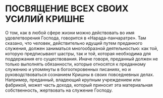 # ПОСВЯЩЕНИЕ ВСЕХ СВОИХ УСИЛИЙ КРИШНЕ

О том, как в любой сфере жизни можно действовать во имя удовлетворения Господа, говорится в «Нарада-панчаратре». Там сказано, что человек, действительно идущий путем преданного служения, должен заниматься многообразной деятельностью: как той, которую предписывают шастры, так и той, которая необходима для поддержания его существования. Иначе говоря, преданный должен не только выполнять обязанности, которые относятся к преданному служению и упомянуты в богооткровенных писаниях, но и руководствоваться сознанием Кришны в своих повседневных делах. Например, преданный, владеющий крупным учреждением или фабрикой, может часть дохода, который приносит эта материальная собственность, жертвовать на служение Господу.

